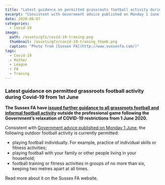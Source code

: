 ```yaml
---
title: "Latest guidance on permitted grassroots football activity during Covid-19 from 1st June"
excerpt: "Consistent with Government advice published on Monday 1 June, the following outdoor football activity is currently permitted: I. playing football individually. For example, practice of individual skills or fitness activities; II. playing football with your family or other people living in your household; III. football training or fitness activities in groups of no more than six, keeping two metres apart at all times."
date: 2020-06-07
categories:
  - Covid-19
image: 
  path: /assets/gfx/covid-19-traning.png
  thumbnail: /assets/gfx/covid-19-traning_thumb.png
  caption: "Photo from [Sussex FA](http://www.sussexfa.com/)"
tags: 
  - Covid-19
  - Rother
  - League
  - FA
  - Traning
---
```


### Latest guidance on permitted grassroots football activity during Covid-19 from 1st June

<p><strong>The Sussex FA have <a href="//www.thefa.com/-/media/thefacom-new/files/get-involved/2020/football-restart-guidance-1-june.ashx?la=en" tabindex="0">issued further guidance to all grassroots football and informal football activity</a> outside the professional game following the Government’s relaxation of COVID-19 restrictions from 1 June 2020.</strong> </p>

<p>Consistent with&nbsp;<a href="https://www.gov.uk/government/publications/coronavirus-covid-19-guidance-on-phased-return-of-sport-and-recreation" target="_blank" tabindex="0">Government advice published on Monday 1 June</a>, the following outdoor football activity is currently permitted:</p>

<ul>
<li>	playing football individually. For example, practice of individual skills or fitness activities;<br>
  </li>
<li>	playing football with your family or other people living in your household; <br>
</li>
<li>		football training or fitness activities in groups of no more than six, keeping two metres apart at all times.
  </li>
</ul>

<p>
  Read more about it on the <a hrefg="http://www.sussexfa.com/news/2020/jun/02/grassroots-football-guidance-during-covid19">Sussex FA </a>website.
</p>

